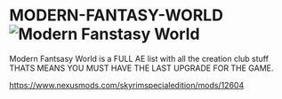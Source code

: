 # MODERN-FANTASY-WORLD![Modern Fanstasy World](https://user-images.githubusercontent.com/112035847/187075556-f96b167a-6967-466a-bfff-e68a104920de.jpg)
Modern Fantsasy World is a FULL AE list with all the creation club stuff THATS MEANS YOU MUST HAVE THE LAST UPGRADE FOR THE GAME.

https://www.nexusmods.com/skyrimspecialedition/mods/12604
